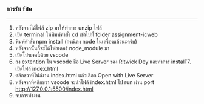 ### การรัน file
----

1. หลังจากได้ไฟล์ zip มาให้ทำการ unzip ไฟล์
2. เปิด terminal ให้พิมพ์คำสั่ง cd เข้าไปที่ folder assignment-icweb
3. พิมพ์คำสั่ง  npm install (กรณีลง node ในเครื่องแล้วนะครับ)
4. หลังจากนั้นก็จะได้โฟลเดอร์ node_module มา
5. เปิดโปรเจคนี้ด้วย vscode 
6. ลง extention ใน vscode ชื่อ Live Server ของ Ritwick Dey และทำการ install
ึ7. เปิดไฟล์ index.html
8. คลิกขวาที่ไฟล์งาน index.html แล้วเลือก Open with Live Server 
9. หลังจากที่คลิกขวา vscode จะนำไฟล์ index.html ไป  run  ผ่าน port http://127.0.0.1:5500/index.html
10. จบการทำงาน